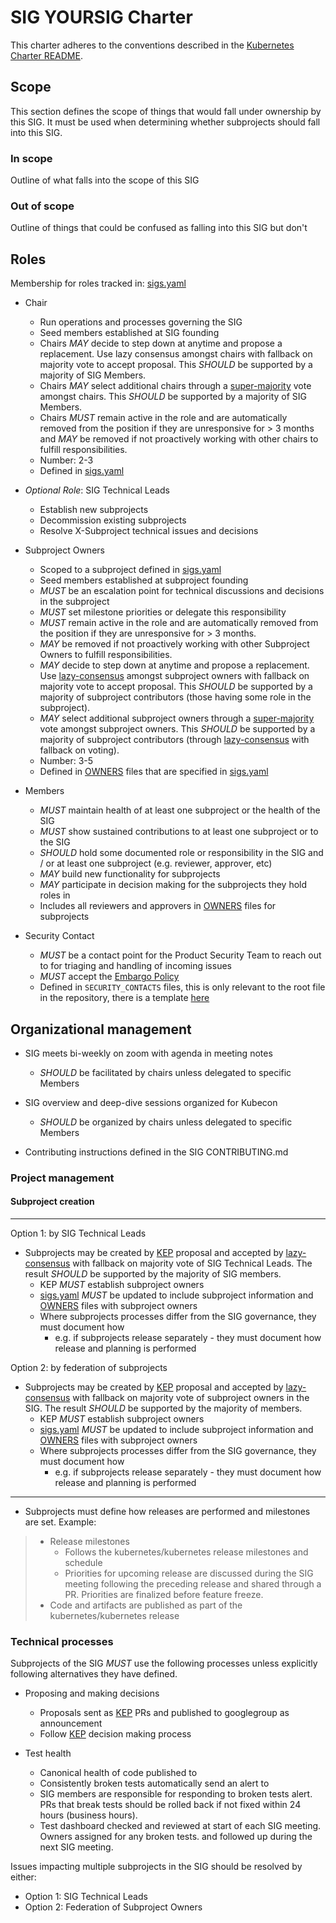 # SIG YOURSIG Charter

This charter adheres to the conventions described in the [Kubernetes Charter README].

## Scope

This section defines the scope of things that would fall under ownership by this SIG.
It must be used when determining whether subprojects should fall into this SIG.

### In scope

Outline of what falls into the scope of this SIG

### Out of scope

Outline of things that could be confused as falling into this SIG but don't

## Roles

Membership for roles tracked in: [sigs.yaml]

- Chair
  - Run operations and processes governing the SIG
  - Seed members established at SIG founding
  - Chairs *MAY* decide to step down at anytime and propose a replacement.  Use lazy consensus amongst
    chairs with fallback on majority vote to accept proposal.  This *SHOULD* be supported by a majority of
    SIG Members.
  - Chairs *MAY* select additional chairs through a [super-majority] vote amongst chairs.  This
    *SHOULD* be supported by a majority of SIG Members.
  - Chairs *MUST* remain active in the role and are automatically removed from the position if they are
    unresponsive for > 3 months and *MAY* be removed if not proactively working with other chairs to fulfill
    responsibilities.
  - Number: 2-3
  - Defined in [sigs.yaml]


- *Optional Role*: SIG Technical Leads
  - Establish new subprojects
  - Decommission existing subprojects
  - Resolve X-Subproject technical issues and decisions


- Subproject Owners
  - Scoped to a subproject defined in [sigs.yaml]
  - Seed members established at subproject founding
  - *MUST* be an escalation point for technical discussions and decisions in the subproject
  - *MUST* set milestone priorities or delegate this responsibility
  - *MUST* remain active in the role and are automatically removed from the position if they are unresponsive
    for > 3 months.
  - *MAY* be removed if not proactively working with other Subproject Owners to fulfill responsibilities.
  - *MAY* decide to step down at anytime and propose a replacement.  Use [lazy-consensus] amongst subproject owners
    with fallback on majority vote to accept proposal.  This *SHOULD* be supported by a majority of subproject
    contributors (those having some role in the subproject).
  - *MAY* select additional subproject owners through a [super-majority] vote amongst subproject owners.  This
    *SHOULD* be supported by a majority of subproject contributors (through [lazy-consensus] with fallback on voting).
  - Number: 3-5
  - Defined in [OWNERS] files that are specified in [sigs.yaml]

- Members
  - *MUST* maintain health of at least one subproject or the health of the SIG
  - *MUST* show sustained contributions to at least one subproject or to the SIG
  - *SHOULD* hold some documented role or responsibility in the SIG and / or at least one subproject
    (e.g. reviewer, approver, etc)
  - *MAY* build new functionality for subprojects
  - *MAY* participate in decision making for the subprojects they hold roles in
  - Includes all reviewers and approvers in [OWNERS] files for subprojects

- Security Contact
  - *MUST* be a contact point for the Product Security Team to reach out to for
    triaging and handling of incoming issues
  - *MUST* accept the [Embargo Policy](https://github.com/kubernetes/sig-release/blob/master/security-release-process-documentation/security-release-process.md#embargo-policy)
  - Defined in `SECURITY_CONTACTS` files, this is only relevant to the root file in
    the repository, there is a template
    [here](https://github.com/kubernetes/kubernetes-template-project/blob/master/SECURITY_CONTACTS)

## Organizational management

- SIG meets bi-weekly on zoom with agenda in meeting notes
  - *SHOULD* be facilitated by chairs unless delegated to specific Members
- SIG overview and deep-dive sessions organized for Kubecon
  - *SHOULD* be organized by chairs unless delegated to specific Members

- Contributing instructions defined in the SIG CONTRIBUTING.md

### Project management

#### Subproject creation

---

Option 1: by SIG Technical Leads

- Subprojects may be created by [KEP] proposal and accepted by [lazy-consensus] with fallback on majority vote of
  SIG Technical Leads.  The result *SHOULD* be supported by the majority of SIG members.
  - KEP *MUST* establish subproject owners
  - [sigs.yaml] *MUST* be updated to include subproject information and [OWNERS] files with subproject owners
  - Where subprojects processes differ from the SIG governance, they must document how
    - e.g. if subprojects release separately - they must document how release and planning is performed

Option 2: by federation of subprojects

- Subprojects may be created by [KEP] proposal and accepted by [lazy-consensus] with fallback on majority vote of
  subproject owners in the SIG.  The result *SHOULD* be supported by the majority of members.
  - KEP *MUST* establish subproject owners
  - [sigs.yaml] *MUST* be updated to include subproject information and [OWNERS] files with subproject owners
  - Where subprojects processes differ from the SIG governance, they must document how
    - e.g. if subprojects release separately - they must document how release and planning is performed

---

- Subprojects must define how releases are performed and milestones are set.  Example:

> - Release milestones
>   - Follows the kubernetes/kubernetes release milestones and schedule
>   - Priorities for upcoming release are discussed during the SIG meeting following the preceding release and
>     shared through a PR.  Priorities are finalized before feature freeze.
> - Code and artifacts are published as part of the kubernetes/kubernetes release

### Technical processes

Subprojects of the SIG *MUST* use the following processes unless explicitly following alternatives
they have defined.

- Proposing and making decisions
  - Proposals sent as [KEP] PRs and published to googlegroup as announcement
  - Follow [KEP] decision making process

- Test health
  - Canonical health of code published to <link to dashboard>
  - Consistently broken tests automatically send an alert to <link to google group>
  - SIG members are responsible for responding to broken tests alert.  PRs that break tests should be rolled back
    if not fixed within 24 hours (business hours).
  - Test dashboard checked and reviewed at start of each SIG meeting.  Owners assigned for any broken tests.
    and followed up during the next SIG meeting.

Issues impacting multiple subprojects in the SIG should be resolved by either:

- Option 1: SIG Technical Leads
- Option 2: Federation of Subproject Owners

[lazy-consensus]: http://communitymgt.wikia.com/wiki/Lazy_consensus
[super-majority]: https://en.wikipedia.org/wiki/Supermajority#Two-thirds_vote
[KEP]: https://github.com/kubernetes/community/blob/master/keps/0000-kep-template.md
[sigs.yaml]: https://github.com/kubernetes/community/blob/master/sigs.yaml#L1454
[OWNERS]: contributors/devel/owners.md
[Kubernetes Charter README]: https://github.com/kubernetes/community/blob/master/committee-steering/governance/README.md
